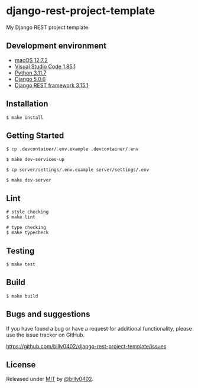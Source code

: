# django-rest-project-template

My Django REST project template.

## Development environment

-   [macOS 12.7.2](https://www.apple.com/tw/macos/monterey/)
-   [Visual Studio Code 1.85.1](https://code.visualstudio.com/)
-   [Python 3.11.7](https://www.python.org/)
-   [Django 5.0.6](https://www.djangoproject.com/)
-   [Django REST framework 3.15.1](https://www.django-rest-framework.org/)

## Installation

```shell
$ make install
```

## Getting Started

```shell
$ cp .devcontainer/.env.example .devcontainer/.env

$ make dev-services-up

$ cp server/settings/.env.example server/settings/.env

$ make dev-server
```

## Lint

```shell
# style checking
$ make lint

# type checking
$ make typecheck
```

## Testing

```shell
$ make test
```

## Build

```shell
$ make build
```

## Bugs and suggestions

If you have found a bug or have a request for additional functionality, please use the issue tracker on GitHub.

https://github.com/billy0402/django-rest-project-template/issues

## License

Released under [MIT](/LICENSE) by [@billy0402](https://github.com/billy0402).
